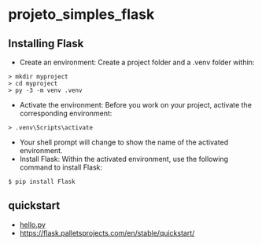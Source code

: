 # projeto_simples_flask

## Installing Flask
- Create an environment: Create a project folder and a .venv folder within:


```
> mkdir myproject
> cd myproject
> py -3 -m venv .venv
```

- Activate the environment: Before you work on your project, activate the corresponding environment:


`> .venv\Scripts\activate`

- Your shell prompt will change to show the name of the activated environment.
- Install Flask: Within the activated environment, use the following command to install Flask:

`$ pip install Flask`

## quickstart
- [hello.py](myproject/.venv/hello.py)
- https://flask.palletsprojects.com/en/stable/quickstart/


